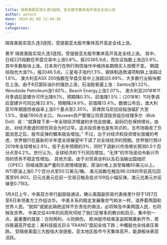 ```yaml
---
title: 隔夜美股实现久违3连阳，亚太股市集体高开高走全线上涨
author: wetech
date: 2019-01-09 12:44:56
tags: 
categories: 
---
```

隔夜美股实现久违3连阳，受提振亚太股市集体高开高走全线上涨。
<!-- more -->
黄宇
隔夜美股实现久违3连阳，受提振亚太股市集体高开高走全线上涨。
其中，日经225指数在早盘交易中上涨0.8%，报20365.9点，而东证指数上涨近0.9%，其中多数板块上涨。日本央行在例行购债操作中维持各期限买入规模不变。
韩国综指也大涨1%，报2046.5点。三星电子涨约1.3%，钢铁制造商浦项制铁上涨超过1.6%。
澳大利亚ASX 200指数在早盘交易中上涨超过0.69%，大多数行业板块都在上涨。由于8日国际油价的强劲上涨，石油股普遍上涨：Santos涨1.22%，Woodside Petroleum涨1.60%，Beach Energy上涨2.07%。
澳大利亚2018年11月季调后营建许可环比降9.1%，预期降0.3%，前值降1.5%；（2018年）11月季调后营建许可同比降32.8%，预期降24.6%，前值降13.4%。数据公布后，澳大利亚10年期国债收益率上涨5个基点至2.35%。
菲律宾马尼拉综指涨幅扩大至1.5%，突破7800点关口。
Nuveen资产管理公司资深投资组合经理多尔（Bob Doll）说：“就算接下来一年全球经济增速的步伐会放缓，起码仍在保持增长。由此，对经济衰退的担忧将会为时过早。这点投资者也是有共识的，当市场吸收了负面消息之后，股市反弹的概率就会增加。”
不过，出于对经济和投资增长放缓的考虑，世界银行在最新的半年度全球展望中下调了对全球经济的预期。世界银行预计2019年全球增长2.9%，低于去年预期的3%，同时下调新兴市场增长预测0.5个百分点至4.2%。世行认为，全球经济的下行风险增加，“无序”的市场波动令新兴市场的债务不稳定性增加。
其他方面，由于对贸易谈判以及石油输出国组织（OPEC）将缩减原油产量的乐观情绪提振，原油价格上涨至每桶50美元以上。WTI原油上涨0.7个百分点至50.12美元/桶。
美元指数在触及96.028的早前高位回落至95.903。日元兑美元在前一交易日触及低点109后小幅反弹。澳元兑美元亦反弹至0.7163。
 
 
1月4日上午，中美双方举行副部级通话，确认美国副贸易代表格里什将于1月7日至8日率领美方工作组访华。
中美关系的稳定发展像空气和水一样，滋养着两国和世界人民。“脱钩”或彼此隔绝这样不负责任的做法，必将殃及中美两国人民，也将殃及世界。
中美交往40年的风雨坎坷给了我们足够多的教训和启示，集中到一点，最重要的就是：合则两利，斗则俱伤。
欧洲股市结束圣诞假期重新开市，周四普遍高开低走；美科技股五巨头“FAANG”盘前全线下跌；中概股也全线承压普跌。
受隔夜美国三大股指大涨提振，亚太地区股市今天集体高开，能源板块表现活跃。
